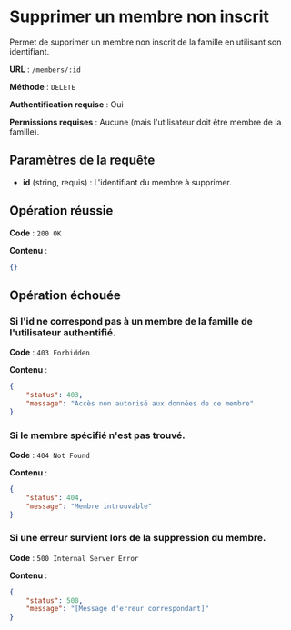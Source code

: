 # Supprimer un membre non inscrit

Permet de supprimer un membre non inscrit de la famille en utilisant son identifiant.

**URL** : `/members/:id`

**Méthode** : `DELETE`

**Authentification requise** : Oui

**Permissions requises** : Aucune (mais l'utilisateur doit être membre de la famille).

## Paramètres de la requête

-   **id** (string, requis) : L'identifiant du membre à supprimer.

## Opération réussie

**Code** : `200 OK`

**Contenu** :

```json
{}
```

## Opération échouée

### Si l'id ne correspond pas à un membre de la famille de l'utilisateur authentifié.

**Code** : `403 Forbidden`

**Contenu** :

```json
{
    "status": 403,
    "message": "Accès non autorisé aux données de ce membre"
}
```

### Si le membre spécifié n'est pas trouvé.

**Code** : `404 Not Found`

**Contenu** :

```json
{
    "status": 404,
    "message": "Membre introuvable"
}
```

### Si une erreur survient lors de la suppression du membre.

**Code** : `500 Internal Server Error`

**Contenu** :

```json
{
    "status": 500,
    "message": "[Message d'erreur correspondant]"
}
```
